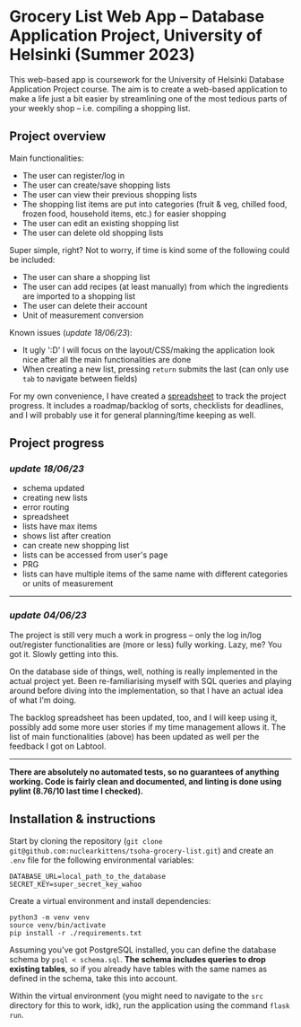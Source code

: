 # Grocery List Web App – Database Application Project, University of Helsinki (Summer 2023)
This web-based app is coursework for the University of Helsinki Database Application Project course. The aim is to create a web-based application to make a life just a bit easier by streamlining one of the most tedious parts of your weekly shop – i.e. compiling a shopping list.

## Project overview
Main functionalities:
+ The user can register/log in
+ The user can create/save shopping lists
+ The user can view their previous shopping lists
+ The shopping list items are put into categories (fruit & veg, chilled food, frozen food, household items, etc.) for easier shopping
+ The user can edit an existing shopping list
+ The user can delete old shopping lists

Super simple, right? Not to worry, if time is kind some of the following could be included:
+ The user can share a shopping list
+ The user can add recipes (at least manually) from which the ingredients are imported to a shopping list
+ The user can delete their account
+ Unit of measurement conversion

Known issues (*update 18/06/23*):
+ It ugly ':D' I will focus on the layout/CSS/making the application look nice after all the main functionalities are done
+ When creating a new list, pressing `return` submits the last (can only use `tab` to navigate between fields)

For my own convenience, I have created a [spreadsheet](https://docs.google.com/spreadsheets/d/17Hk51ZoDV1AqUWWAYf6MvK6ZVflhoNZ81wzrthbtHzs/) to track the project progress. It includes a roadmap/backlog of sorts, checklists for deadlines, and I will probably use it for general planning/time keeping as well.

## Project progress

### *update 18/06/23*
+ schema updated
+ creating new lists
+ error routing
+ spreadsheet
+ lists have max items 
+ shows list after creation
+ can create new shopping list
+ lists can be accessed from user's page
+ PRG
+ lists can have multiple items of the same name with different categories or units of measurement

***

### *update 04/06/23*

The project is still very much a work in progress – only the log in/log out/register functionalities are (more or less) fully working. Lazy, me? You got it. Slowly getting into this.

On the database side of things, well, nothing is really implemented in the actual project yet. Been re-familiarising myself with SQL queries and playing around before diving into the implementation, so that I have an actual idea of what I'm doing.

The backlog spreadsheet has been updated, too, and I will keep using it, possibly add some more user stories if my time management allows it. The list of main functionalities (above) has been updated as well per the feedback I got on Labtool.

***

**There are absolutely no automated tests, so no guarantees of anything working. Code is fairly clean and documented, and linting is done using pylint (8.76/10 last time I checked).**

## Installation & instructions

Start by cloning the repository (`git clone git@github.com:nuclearkittens/tsoha-grocery-list.git`) and create an `.env` file for the following environmental variables:

```
DATABASE_URL=local_path_to_the_database
SECRET_KEY=super_secret_key_wahoo
```
Create a virtual environment and install dependencies:
```
python3 -m venv venv
source venv/bin/activate
pip install -r ./requirements.txt
```
Assuming you've got PostgreSQL installed, you can define the database schema by `psql < schema.sql`. **The schema includes queries to drop existing tables**, so if you already have tables with the same names as defined in the schema, take this into account.

Within the virtual environment (you might need to navigate to the `src` directory for this to work, idk), run the application using the command `flask run`.
